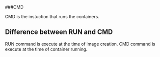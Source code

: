 ###CMD

CMD is the instuction that runs the containers.

Difference between RUN and CMD
--------------------------------
RUN command is execute at the time of image creation.
CMD command is execute at the time of container running.